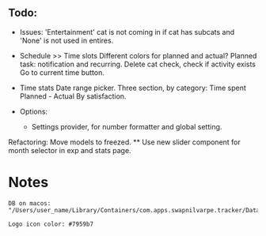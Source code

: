 ## Todo:
-   Issues:
    'Entertainment' cat is not coming in if cat has subcats and 'None' is not used in entires.

-   Schedule >> Time slots
        Different colors for planned and actual?
        Planned task: notification and recurring.
        Delete cat check, check if activity exists
        Go to current time button.


-   Time stats
    Date range picker.
    Three section, by category:
        Time spent
        Planned - Actual
        By satisfaction.

-   Options:
    -   Settings provider, for number formatter and global setting.

Refactoring:
    Move models to freezed.
    ** Use new slider component for month selector in exp and stats page.

# Notes
    DB on macos: "/Users/user_name/Library/Containers/com.apps.swapnilvarpe.tracker/Data/Documents/tracker.db"

    Logo icon color: #7959b7

